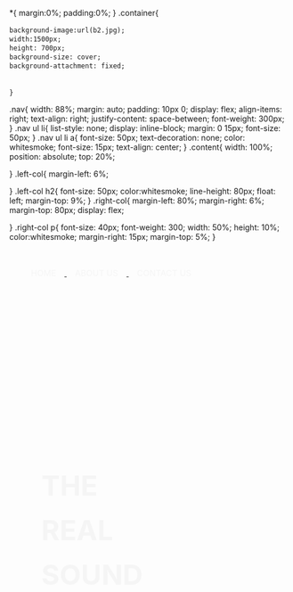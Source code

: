 
<html lang="en">

<head>
    <meta charset="UTF-8">
    <meta http-equiv="X-UA-Compatible" content="IE=edge">
    <meta name="viewport" content="width=device-width, initial-scale=1.0">
    <title>Document</title>
    <link rel="stylesheet" href="style.css">
    <style>
        *{
    margin:0%;
    padding:0%;
}
.container{

    background-image:url(b2.jpg);
    width:1500px;
    height: 700px;
    background-size: cover;
    background-attachment: fixed;    


    }
.nav{
    width: 88%;
    margin: auto;
    padding: 10px 0;
    display: flex;
    align-items: right;
    text-align: right;
    justify-content: space-between;
    font-weight: 300px;
}
.nav ul li{
    list-style: none;
    display: inline-block;
    margin: 0 15px;
    font-size: 50px;
}
.nav ul li a{
    font-size: 50px;
    text-decoration: none;
    color: whitesmoke;
    font-size: 15px;
    text-align: center;
}
.content{
    width: 100%;
    position: absolute;
    top: 20%;


}
.left-col{
    margin-left: 6%;

}
.left-col h2{
    font-size: 50px;
    color:whitesmoke;
    line-height: 80px;
    float: left;
    margin-top: 9%;
}
.right-col{
    margin-left: 80%;
    margin-right: 6%;
    margin-top: 80px;
    display: flex;

}
.right-col p{
    font-size: 40px;
    font-weight: 300;
    width: 50%;
    height: 10%;
    color:whitesmoke;
    margin-right: 15px;
    margin-top: 5%;
}
    </style>
</head>

<body>
    *{
    margin:0%;
    padding:0%;
}
.container{

    background-image:url(b2.jpg);
    width:1500px;
    height: 700px;
    background-size: cover;
    background-attachment: fixed;    


    }
.nav{
    width: 88%;
    margin: auto;
    padding: 10px 0;
    display: flex;
    align-items: right;
    text-align: right;
    justify-content: space-between;
    font-weight: 300px;
}
.nav ul li{
    list-style: none;
    display: inline-block;
    margin: 0 15px;
    font-size: 50px;
}
.nav ul li a{
    font-size: 50px;
    text-decoration: none;
    color: whitesmoke;
    font-size: 15px;
    text-align: center;
}
.content{
    width: 100%;
    position: absolute;
    top: 20%;


}
.left-col{
    margin-left: 6%;

}
.left-col h2{
    font-size: 50px;
    color:whitesmoke;
    line-height: 80px;
    float: left;
    margin-top: 9%;
}
.right-col{
    margin-left: 80%;
    margin-right: 6%;
    margin-top: 80px;
    display: flex;

}
.right-col p{
    font-size: 40px;
    font-weight: 300;
    width: 50%;
    height: 10%;
    color:whitesmoke;
    margin-right: 15px;
    margin-top: 5%;
}
    </style>
    </head>
    <div class="container">
        <div class="nav">
            <ul>
                <li><a href="#" target="_blank">HOME</li>
                <li><a href="#">ABOUT US</li>
                    <li><a href="">CONTACT US</li>
            </ul>
        </div>
        </div>
        </body>
        <div class="content">
            <div class="left-col">
                <h2>THE<br> REAL<br> SOUND</h2><br>
            </div>
            <div class="right-col">
                <p>click here to listen <img src="playm.jpg" width="15px" height="15px" id="icon">  <img src="pause1.png" width="15px" height="15px" id="pause"></p>
                
            </div>
        </div>
        <audio id="mysong">
            <source src="namo.mp3" type="audio/mp3">
        </audio>
        <script>
            var mysong=document.getElementById("mysong");
            var icon=document.getElementById("icon");
            var pause=document.getElementById("pause");

           

            icon.onclick=function(){
                mysong.play();

                }
                pause.onclick=function(){
                    mysong.pause();
                }
                </script>





</body>

</html>
